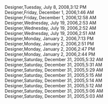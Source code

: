 ﻿Designer,Tuesday, July 8, 2008,3:12 PM  Designer,Friday, December 1, 2006,1:46 AM  Designer,Friday, December 1, 2006,12:58 AM  Designer,Wednesday, July 19, 2006,2:53 AM  Designer,Wednesday, July 19, 2006,2:52 AM  Designer,Wednesday, July 19, 2006,2:51 AM  Designer,Monday, January 2, 2006,7:13 PM  Designer,Monday, January 2, 2006,2:51 PM  Designer,Monday, January 2, 2006,2:47 PM  Designer,Monday, January 2, 2006,2:44 PM  Designer,Saturday, December 31, 2005,5:32 AM  Designer,Saturday, December 31, 2005,5:31 AM  Designer,Saturday, December 31, 2005,5:29 AM  Designer,Saturday, December 31, 2005,5:15 AM  Designer,Saturday, December 31, 2005,5:14 AM  Designer,Saturday, December 31, 2005,5:12 AM  Designer,Saturday, December 31, 2005,5:06 AM  Designer,Saturday, December 31, 2005,5:03 AM